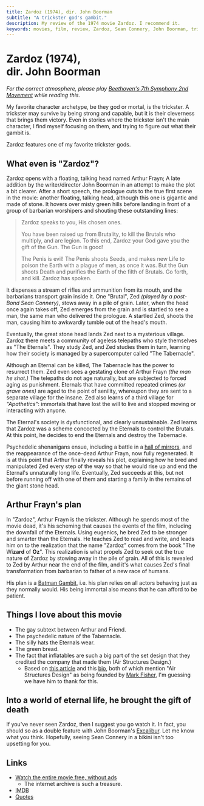 ```yaml
---
title: Zardoz (1974), dir. John Boorman
subtitle: "A trickster god's gambit."
description: My review of the 1974 movie Zardoz. I recommend it.
keywords: movies, film, review, Zardoz, Sean Connery, John Boorman, trickster, trickster god, Batman Gambit
---
```


<script>
import Spoilers from '$lib/components/Spoilers.svelte';
</script>

<h1>Zardoz (1974),<br>dir. John Boorman</h1>

<Spoilers year={1974} />

_For the correct atmosphere, please play [Beethoven's 7th Symphony 2nd Movement] while reading this._

My favorite character archetype, be they god or mortal, is the trickster. A trickster may survive by being strong and capable, but it is their cleverness that brings them victory. Even in stories where the trickster isn't the main character, I find myself focusing on them, and trying to figure out what their gambit is.

Zardoz features one of my favorite trickster gods.

## What even is "Zardoz"?

Zardoz opens with a floating, talking head named Arthur Frayn; A late addition by the writer/director John Boorman in an attempt to make the plot a bit clearer. After a short speech, the prologue cuts to the true first scene in the movie: another floating, talking head, although this one is gigantic and made of stone. It hovers over misty green hills before landing in front of a group of barbarian worshipers and shouting these outstanding lines:

> Zardoz speaks to you, His chosen ones.
>
> You have been raised up from Brutality, to kill the Brutals who multiply, and are legion. To this end, Zardoz your God gave you the gift of the Gun. The Gun is good!
>
> The Penis is evil! The Penis shoots Seeds, and makes new Life to poison the Earth with a plague of men, as once it was. But the Gun shoots Death and purifies the Earth of the filth of Brutals. Go forth, and kill. Zardoz has spoken.

It dispenses a stream of rifles and ammunition from its mouth, and the barbarians transport grain inside it. One "Brutal", Zed _(played by a post-Bond Sean Connery)_, stows away in a pile of grain. Later, when the head once again takes off, Zed emerges from the grain and is startled to see a man, the same man who delivered the prologue. A startled Zed, shoots the man, causing him to awkwardly tumble out of the head's mouth.

Eventually, the great stone head lands Zed next to a mysterious village. Zardoz there meets a community of ageless telepaths who style themselves as "The Eternals". They study Zed, and Zed studies them in turn, learning how their society is managed by a supercomputer called "The Tabernacle".

Although an Eternal can be killed, The Tabernacle has the power to resurrect them. Zed even sees a gestating clone of Arthur Frayn _(the man he shot.)_ The telepaths do not age naturally, but are subjected to forced aging as punishment. Eternals that have committed repeated crimes _(or grave ones)_ are aged to the point of senility, whereupon they are sent to a separate village for the insane. Zed also learns of a third village for _"Apathetics"_: immortals that have lost the will to live and stopped moving or interacting with anyone.

The Eternal's society is dysfunctional, and clearly unsustainable. Zed learns that Zardoz was a scheme concocted by the Eternals to control the Brutals. At this point, he decides to end the Eternals and destroy the Tabernacle.

Psychedelic shenanigans ensue, including a battle in a [hall of mirrors], and the reappearance of the once-dead Arthur Frayn, now fully regenerated. It is at this point that Arthur finally reveals his plot, explaining how he bred and manipulated Zed every step of the way so that he would rise up and end the Eternal's unnaturally long life. Eventually, Zed succeeds at this, but not before running off with one of them and starting a family in the remains of the giant stone head.

## Arthur Frayn's plan

In "Zardoz", Arthur Frayn is the trickster. Although he spends most of the movie dead, it's his scheming that causes the events of the film, including the downfall of the Eternals. Using eugenics, he bred Zed to be stronger and smarter than the Eternals. He teaches Zed to read and write, and leads him on to the realization that the name "Zardoz" comes from the book "The Wi**zard** of **Oz**". This realization is what propels Zed to seek out the true nature of Zardoz by stowing away in the pile of grain. All of this is revealed to Zed by Arthur near the end of the film, and it's what causes Zed's final transformation from barbarian to father of a new race of humans.

His plan is a [Batman Gambit], i.e. his plan relies on all actors behaving just as they normally would. His being immortal also means that he can afford to be patient.

## Things I love about this movie

- The gay subtext between Arthur and Friend.
- The psychedelic nature of the Tabernacle.
- The silly hats the Eternals wear.
- The green bread.
- The fact that inflatables are such a big part of the set design that they credited the company that made them (Air Structures Design.)
  - Based on [this article][Pink Floyd Behind The Scenes] and this [bio][Mark Fisher bio], both of which mention "Air Structures Design" as being founded by [Mark Fisher], I'm guessing we have him to thank for this.

## Into a world of eternal life, he brought the gift of death

If you've never seen Zardoz, then I suggest you go watch it. In fact, you should so as a double feature with John Boorman's [Excalibur]. Let me know what you think. Hopefully, seeing Sean Connery in a bikini isn't too upsetting for you.

## Links

- [Watch the entire movie free, without ads](https://archive.org/details/zardoz-1974_202201)
  - The internet archive is such a treasure.
- [IMDB](https://www.imdb.com/title/tt0070917/)
- [Quotes](https://en.wikiquote.org/wiki/Zardoz)

[hall of mirrors]: https://tvtropes.org/pmwiki/pmwiki.php/Main/HallOfMirrors
[Beethoven's 7th Symphony 2nd Movement]: https://www.youtube.com/watch?v=mgHxmAsINDk
[Batman Gambit]: https://tvtropes.org/pmwiki/pmwiki.php/Main/BatmanGambit
[Excalibur]: https://en.wikipedia.org/wiki/Excalibur_(film)
[Pink Floyd Behind The Scenes]: https://www.designcurial.com/news/behind-the-scenes-of-the-pink-floyd-exhibition-their-mortal-remains-5813552/2
[Mark Fisher]: https://en.wikipedia.org/wiki/Mark_Fisher_%28architect%29
[Mark Fisher Bio]: https://markfisher.aaschool.ac.uk/mark-fisher/
